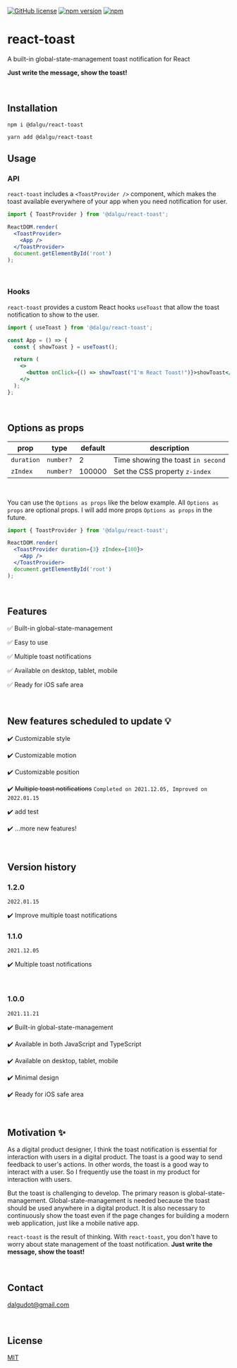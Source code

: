 [![GitHub license](https://img.shields.io/badge/license-MIT-blue.svg)](https://github.com/facebook/react/blob/main/LICENSE)
[![npm version](https://img.shields.io/npm/v/@dalgu/react-toast.svg)](https://www.npmjs.com/package/@dalgu/react-toast)
[![npm](https://img.shields.io/npm/dm/@dalgu/react-toast.svg)](https://www.npmjs.com/package/@dalgu/react-toast)

# react-toast

A built-in global-state-management toast notification for React

**Just write the message, show the toast!**

<br/>

## Installation

```
npm i @dalgu/react-toast
```

```
yarn add @dalgu/react-toast
```

## Usage

### API

`react-toast` includes a `<ToastProvider />` component, which makes the toast available everywhere of your app when you need notification for user.

```jsx
import { ToastProvider } from '@dalgu/react-toast';

ReactDOM.render(
  <ToastProvider>
    <App />
  </ToastProvider>
  document.getElementById('root')
);
```

<br/>

### Hooks

`react-toast` provides a custom React hooks `useToast` that allow the toast notification to show to the user.

```jsx
import { useToast } from '@dalgu/react-toast';

const App = () => {
  const { showToast } = useToast();

  return (
    <>
      <button onClick={() => showToast("I'm React Toast!")}>showToast</button>
    </>
  );
};
```

<br/>

## Options as props

| prop       | type      | default | description                        |
| ---------- | --------- | ------- | ---------------------------------- |
| `duration` | `number?` | 2       | Time showing the toast `in second` |
| `zIndex`   | `number?` | 100000  | Set the CSS property `z-index`     |

<br/>

You can use the `Options as props` like the below example. All `Options as props` are optional props. I will add more props `Options as props` in the future.

```jsx
import { ToastProvider } from '@dalgu/react-toast';

ReactDOM.render(
  <ToastProvider duration={3} zIndex={100}>
    <App />
  </ToastProvider>
  document.getElementById('root')
);
```

<br/>

## Features

✅ Built-in global-state-management

✅ Easy to use

✅ Multiple toast notifications

✅ Available on desktop, tablet, mobile

✅ Ready for iOS safe area

<br/>

## New features scheduled to update 💡

✔️ Customizable style

✔️ Customizable motion

✔️ Customizable position

✔️ ~~Multiple toast notifications~~ `Completed on 2021.12.05, Improved on 2022.01.15`

✔️ add test

✔️ ...more new features!

<br/>

## Version history

### 1.2.0

`2022.01.15`

✔️ Improve multiple toast notifications

### 1.1.0

`2021.12.05`

✔️ Multiple toast notifications

<br/>

### 1.0.0

`2021.11.21`

✔️ Built-in global-state-management

✔️ Available in both JavaScript and TypeScript

✔️ Available on desktop, tablet, mobile

✔️ Minimal design

✔️ Ready for iOS safe area

<br/>

## Motivation ✨

As a digital product designer, I think the toast notification is essential for interaction with users in a digital product. The toast is a good way to send feedback to user's actions. In other words, the toast is a good way to interact with a user. So I frequently use the toast in my product for interaction with users.

But the toast is challenging to develop. The primary reason is global-state-management. Global-state-management is needed because the toast should be used anywhere in a digital product. It is also necessary to continuously show the toast even if the page changes for building a modern web application, just like a mobile native app.

`react-toast` is the result of thinking. With `react-toast`, you don't have to worry about state management of the toast notification. **Just write the message, show the toast!**

<br/>

## Contact

[dalgudot@gmail.com](mailto:dalgudot@gmail.com)

<br/>

## License

[MIT](https://github.com/dalgudot/react-toast/blob/main/LICENSE)
